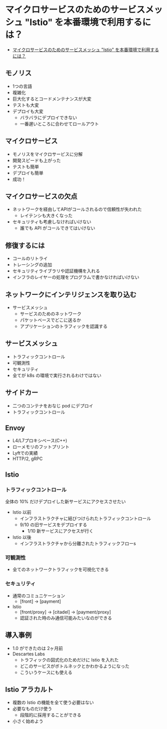 # マイクロサービスのためのサービスメッシュ "Istio" を本番環境で利用するには？

* [マイクロサービスのためのサービスメッシュ "Istio" を本番環境で利用するには？](https://cloud.withgoogle.com/next18/tokyo/my-schedule/session/223397)

## モノリス

* 1つの言語
* 複雑化
* 巨大化するとコードメンテナンスが大変
* テストも大変
* デプロイも大変
  * バラバラにデプロイできない
  * 一番遅いところに合わせてロールアウト

## マイクロサービス

* モノリスをマイクロサービスに分解
* 開発スピードも上がった
* テストも簡単
* デプロイも簡単
* 成功！

## マイクロサービスの欠点

* ネットワークを経由してAPIがコールされるので信頼性が失われた
  * レイテンシも大きくなった
* セキュリティも考慮しなければいけない
  * 誰でも API がコールできてはいけない

## 修復するには

* コールのリトライ
* トレーシングの追加
* セキュリティライブラリや認証機構を入れる
* インフラのレイヤーの処理をプログラムで書かなければいけない

## ネットワークにインテリジェンスを取り込む

* サービスメッシュ
  * サービスのためのネットワーク
  * パケットベースでどこに送るか
  * アプリケーションのトラフィックを認識する

## サービスメッシュ

* トラフィックコントロール
* 可観測性
* セキュリティ
* 全てが k8s の環境で実行されるわけではない

## サイドカー

* 二つのコンテナをおなじ pod にデプロイ
* トラフィックコントロール

## Envoy

* L4/L7プロキシベース(C++)
* ローメモリのフットプリント
* Lyftでの実績
* HTTP/2, gRPC

## Istio

### トラフィックコントロール

全体の 10% だけデプロイした新サービスにアクセスさせたい

* Istio 以前
  * インフラストラクチャに結びつけられたトラフィックコントロール
  * 9/10 の旧サービスをデプロイする
    * 1/10 新サービスにアクセスが行く
* Istio 以後
  * インフラストラクチャから分離されたトラフィックフローs

### 可観測性

* 全てのネットワークトラフィックを可視化できる

### セキュリティ

* 通常のコミュニケーション
  * [front] -> [payment]
* Istio
  * [front/proxy] -> [citadel] -> [payment/proxy]
  * 認証された時のみ通信可能みたいなのができる

## 導入事例

* 1.0 ができたのは 2ヶ月前
* Descartes Labs
  * トラフィックの図式化のためだけに Istio を入れた
  * どこのサービスがボトルネックとかわかるようになった
  * こういうケースにも使える

## Istio アラカルト

* 複数の Istio の機能を全て使う必要はない
* 必要なものだけ使う
  * 段階的に採用することができる
* 小さく始めよう
